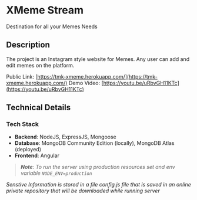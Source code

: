 # XMeme Stream

Destination for all your Memes Needs

## Description

The project is an Instagram style website for Memes. Any user can add and edit memes on the platform.

Public Link: [https://tmk-xmeme.herokuapp.com/](https://tmk-xmeme.herokuapp.com/)
Demo Video: [https://youtu.be/uRbvGH11KTc](https://youtu.be/uRbvGH11KTc)

## Technical Details

### Tech Stack

-   **Backend**: NodeJS, ExpressJS, Mongoose
-   **Database**: MongoDB Community Edition (locally), MongoDB Atlas (deployed)
-   **Frontend**: Angular

> _**Note**: To run the server using production resources set and env variable `NODE_ENV=production`_

_Senstive Information is stored in a file config.js file that is saved in an online private repository that will be downloaded while running server_
